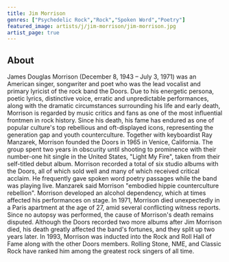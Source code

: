 ```yaml
---
title: Jim Morrison
genres: ["Psychedelic Rock","Rock","Spoken Word","Poetry"]
featured_image: artists/j/jim-morrison/jim-morrison.jpg
artist_page: true
---
```

## About

James Douglas Morrison (December 8, 1943 – July 3, 1971) was an American singer, songwriter and poet who was the lead vocalist and primary lyricist of the rock band the Doors. Due to his energetic persona, poetic lyrics, distinctive voice, erratic and unpredictable performances, along with the dramatic circumstances surrounding his life and early death, Morrison is regarded by music critics and fans as one of the most influential frontmen in rock history. Since his death, his fame has endured as one of popular culture's top rebellious and oft-displayed icons, representing the generation gap and youth counterculture.
Together with keyboardist Ray Manzarek, Morrison founded the Doors in 1965 in Venice, California. The group spent two years in obscurity until shooting to prominence with their number-one hit single in the United States, "Light My Fire", taken from their self-titled debut album. Morrison recorded a total of six studio albums with the Doors, all of which sold well and many of which received critical acclaim. He frequently gave spoken word poetry passages while the band was playing live. Manzarek said Morrison "embodied hippie counterculture rebellion".
Morrison developed an alcohol dependency, which at times affected his performances on stage. In 1971, Morrison died unexpectedly in a Paris apartment at the age of 27, amid several conflicting witness reports. Since no autopsy was performed, the cause of Morrison's death remains disputed.
Although the Doors recorded two more albums after Jim Morrison died, his death greatly affected the band's fortunes, and they split up two years later. In 1993, Morrison was inducted into the Rock and Roll Hall of Fame along with the other Doors members. Rolling Stone, NME, and Classic Rock have ranked him among the greatest rock singers of all time.



